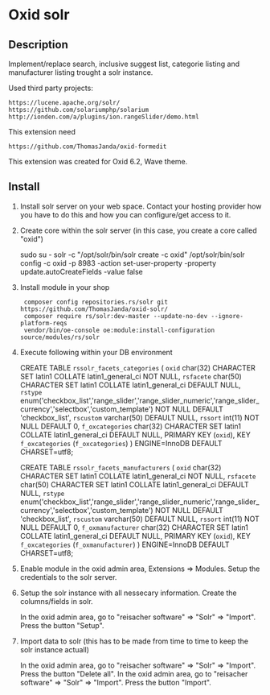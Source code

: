 # Oxid solr

## Description

Implement/replace search, inclusive suggest list, categorie listing and manufacturer listing 
trought a solr  instance. 

Used third party projects: 

    https://lucene.apache.org/solr/
    https://github.com/solariumphp/solarium
    http://ionden.com/a/plugins/ion.rangeSlider/demo.html

This extension need

    https://github.com/ThomasJanda/oxid-formedit

This extension was created for Oxid 6.2, Wave theme.


## Install

1. Install solr server on your web space. Contact your hosting provider how you have to do this and how you can configure/get access to it.

2. Create core within the solr server (in this case, you create a core called "oxid")

    sudo su - solr -c "/opt/solr/bin/solr create -c oxid"
    /opt/solr/bin/solr config -c oxid -p 8983 -action set-user-property -property update.autoCreateFields -value false

3. Install module in your shop

        composer config repositories.rs/solr git https://github.com/ThomasJanda/oxid-solr/
        composer require rs/solr:dev-master --update-no-dev --ignore-platform-reqs
        vendor/bin/oe-console oe:module:install-configuration source/modules/rs/solr

4. Execute following within your DB environment

    CREATE TABLE `rssolr_facets_categories` (
     `oxid` char(32) CHARACTER SET latin1 COLLATE latin1_general_ci NOT NULL,
     `rsfacete` char(50) CHARACTER SET latin1 COLLATE latin1_general_ci DEFAULT NULL,
     `rstype` enum('checkbox_list','range_slider','range_slider_numeric','range_slider_currency','selectbox','custom_template') NOT NULL DEFAULT 'checkbox_list',
     `rscustom` varchar(50) DEFAULT NULL,
     `rssort` int(11) NOT NULL DEFAULT 0,
     `f_oxcategories` char(32) CHARACTER SET latin1 COLLATE latin1_general_ci DEFAULT NULL,
     PRIMARY KEY (`oxid`),
     KEY `f_oxcategories` (`f_oxcategories`)
    ) ENGINE=InnoDB DEFAULT CHARSET=utf8;

    CREATE TABLE `rssolr_facets_manufacturers` (
     `oxid` char(32) CHARACTER SET latin1 COLLATE latin1_general_ci NOT NULL,
     `rsfacete` char(50) CHARACTER SET latin1 COLLATE latin1_general_ci DEFAULT NULL,
     `rstype` enum('checkbox_list','range_slider','range_slider_numeric','range_slider_currency','selectbox','custom_template') NOT NULL DEFAULT 'checkbox_list',
     `rscustom` varchar(50) DEFAULT NULL,
     `rssort` int(11) NOT NULL DEFAULT 0,
     `f_oxmanufacturer` char(32) CHARACTER SET latin1 COLLATE latin1_general_ci DEFAULT NULL,
     PRIMARY KEY (`oxid`),
     KEY `f_oxcategories` (`f_oxmanufacturer`)
    ) ENGINE=InnoDB DEFAULT CHARSET=utf8;

4. Enable module in the oxid admin area, Extensions => Modules. Setup the credentials to the solr server.

5. Setup the solr instance with all nessecary information. Create the columns/fields in solr.

    In the oxid admin area, go to "reisacher software" => "Solr" => "Import". Press the button "Setup".

6. Import data to solr (this has to be made from time to time to keep the solr instance actuall)

    In the oxid admin area, go to "reisacher software" => "Solr" => "Import". Press the button "Delete all".
    In the oxid admin area, go to "reisacher software" => "Solr" => "Import". Press the button "Import".
